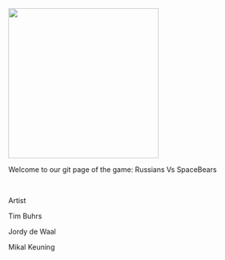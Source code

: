 <img src="http://i.imgur.com/C4h80cE.png" height = 300px;>
<p>Welcome to our git page of the game: Russians Vs SpaceBears</p>
<br>
<p>Artist</p>
<p>Tim Buhrs</p>
<p>Jordy de Waal</p>
<p>Mikal Keuning</p>
<br>
